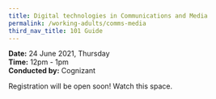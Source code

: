 ```yaml
---
title: Digital technologies in Communications and Media
permalink: /working-adults/comms-media
third_nav_title: 101 Guide
---
```

**Date:** 24 June 2021, Thursday  
**Time:** 12pm - 1pm  
**Conducted by:** Cognizant

Registration will be open soon! Watch this space.